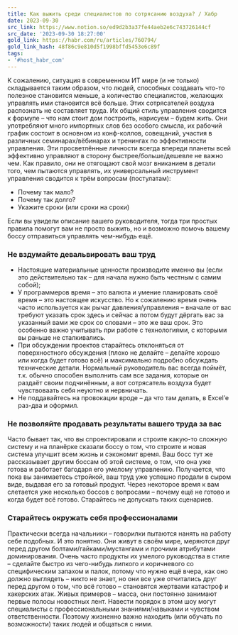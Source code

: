 ```yaml
---
title: Как выжить среди специалистов по сотрясанию воздуха? / Хабр
date: 2023-09-30
src_link: https://www.notion.so/ed9d2b3a37fe44aeb2e6c743726144cf
src_date: '2023-09-30 18:27:00'
gold_link: https://habr.com/ru/articles/760794/
gold_link_hash: 48f86c9e810d5f1998bffd5453e6c89f
tags:
- '#host_habr_com'
---
```


К сожалению, ситуация в современном ИТ мире (и не только) складывается таким образом, что людей, способных создавать что-то полезное становится меньше, а количество специалистов, желающих управлять ими становится всё больше. Этих сотрясателей воздуха распознать не составляет труда. Их общий стиль управления сводится к формуле – что нам стоит дом построить, нарисуем – будем жить. Они употребляют много импортных слов без особого смысла, их рабочий график состоит в основном из конф-коллов, совещаний, участия в различных семинарах/вёбинарах и тренингах по эффективности управления. Эти просветлённые личности всегда впереди планеты всей эффективно управляют в сторону быстрее/больше/дешевле не важно чем. Как правило, они не отягощают свой мозг вниканием в детали того, чем пытаются управлять, их универсальный инструмент управления сводится к трём вопросам (постулатам): 

* Почему так мало?
* Почему так долго?
* Укажите сроки (или сроки на сроки)

Если вы увидели описание вашего руководителя, тогда три простых правила помогут вам не просто выжить, но и возможно помочь вашему боссу отправиться управлять чем-нибудь ещё. 

### Не вздумайте девальвировать ваш труд

* Настоящие материальные ценности производите именно вы (если это действительно так – для начала нужно быть честным с самим собой);
* У программеров время – это валюта и умение планировать своё время – это настоящее искусство. Но к сожалению время очень часто используется как рычаг давления/управления – вначале от вас требуют указать срок здесь и сейчас а потом будут дёргать вас за указанный вами же срок со словами – это же ваш срок. Это особенно важно учитывать при работе с технологиями, с которыми вы раньше не сталкивались.
* При обсуждении проектов старайтесь отклоняться от поверхностного обсуждения (плохо не делайте – делайте хорошо или когда будет готово всё) и максимально подробно обсуждать технические детали. Нормальный руководитель вас всегда поймёт, т.к. обычно способен выполнить сам все задания, которые он раздаёт своим подчинённым, а вот сотрясатель воздуха будет чувствоваать себя неуютно и нервничать.
* Не поддавайтесь на провокации вроде – да что там делать, в Excel’е раз-два и оформил.

### Не позволяйте продавать результаты вашего труда за вас

Часто бывает так, что вы спроектировали и строите какую-то сложную систему и на планёрке сказали боссу о том, что строите и новая система улучшит всем жизнь и сэкономит время. Ваш босс тут же рассказывает другим боссам об этой системе, о том, что она уже готова и работает багодаря его умелому управлению. Получается, что пока вы занимаетесь стройкой, ваш труд уже успешно продали в сыром виде, выдавая его за готовый продукт. Через некоторое время к вам слетается уже несколько боссов с вопросами – почему ещё не готово и когда будет всё готово. Старайтесь не допускать таких сценариев. 

### Старайтесь окружать себя профессионалами

Практически всегда начальники – говорилки пытаются нанять на работу себе подобных. И это понятно. Они живут в своём мире, меряются друг перед другом болтами/гайками/мустангами и прочими атрибутами доминирования. Очень часто продукты их умелого руководства в стиле – сделайте быстро из чего-нибудь липкого и коричневого со специфическим запахом и палок, потому что нужно ещё вчера, как оно должно выглядеть – никто не знает, но они все уже отчитались друг перед другом о том, что всё готово – становятся жертвами катастроф и хакерских атак. Живых примеров – масса, они постоянно занимают первые полосы новостных лент. Навести порядок в этом шоу могут специалисты с профессиональными знаниями/навыками и чувством ответственности. Поэтому жизненно важно находить (или обучать по возможности) таких людей и общаться с ними.